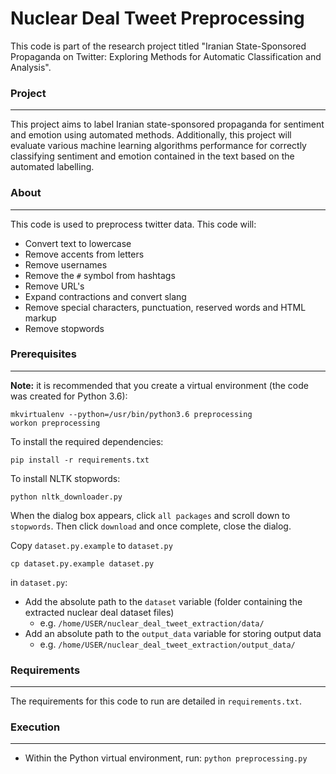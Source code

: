  <h1>Nuclear Deal Tweet Preprocessing</h1>
<!-- <hr style="margin:10px 0;padding:0;"/> -->

This code is part of the research project titled "Iranian State-Sponsored Propaganda on Twitter: Exploring Methods for Automatic Classification and Analysis".

<h3>Project</h3>
<hr style="margin:10px 0;padding:0;"/>

This project aims to label Iranian state-sponsored propaganda for sentiment and emotion using automated methods. Additionally, this project will evaluate various machine learning algorithms performance for correctly classifying sentiment and emotion contained in the text based on the automated labelling.


<h3>About</h3>
<hr style="margin:10px 0;padding:0;"/>

This code is used to preprocess twitter data. This code will:
* Convert text to lowercase
* Remove accents from letters
* Remove usernames
* Remove the `#` symbol from hashtags
* Remove URL's
* Expand contractions and convert slang
* Remove special characters, punctuation, reserved words and HTML markup
* Remove stopwords

<h3>Prerequisites</h3>
<hr style="margin:10px 0;padding:0;"/>

**Note:** it is recommended that you create a virtual environment (the code was created for Python 3.6):

    mkvirtualenv --python=/usr/bin/python3.6 preprocessing
    workon preprocessing


To install the required dependencies:

    pip install -r requirements.txt

To install NLTK stopwords:

    python nltk_downloader.py
When the dialog box appears, click `all packages` and scroll down to `stopwords`. Then click `download` and once complete, close the dialog.

Copy `dataset.py.example` to `dataset.py`

    cp dataset.py.example dataset.py

in `dataset.py`:
- Add the absolute path to the `dataset` variable (folder containing the extracted nuclear deal dataset files)
  - e.g. `/home/USER/nuclear_deal_tweet_extraction/data/`
- Add an absolute path to the `output_data` variable for storing output data
  - e.g. `/home/USER/nuclear_deal_tweet_extraction/output_data/`

<h3>Requirements</h3>
<hr style="margin:10px 0;padding:0;"/>

The requirements for this code to run are detailed in `requirements.txt`.

<h3>Execution</h3>
<hr style="margin:10px 0;padding:0;"/>

- Within the Python virtual environment, run:
`python preprocessing.py`
